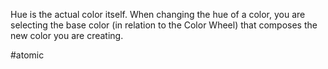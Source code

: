 Hue is the actual color itself. When changing the hue of a color, you are selecting the base color (in relation to the Color Wheel) that composes the new color you are creating.

#atomic
